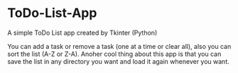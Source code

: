 # ToDo-List-App

A simple ToDo List app created by Tkinter (Python)

You can add a task or remove a task (one at a time or clear all), also you can sort the list (A-Z or Z-A). Anoher cool thing about this app is that you can save the list in any directory you want and load it again whenever you want.

